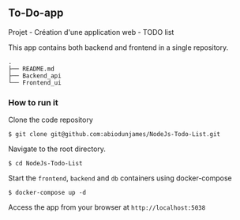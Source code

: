 ## To-Do-app
Projet - Création d'une application web -  TODO list

This app contains both backend and frontend in a single repository.
```
.
├── README.md
├── Backend_api
└── Frontend_ui
```
### How to run it
Clone the code repository
```
$ git clone git@github.com:abiodunjames/NodeJs-Todo-List.git
```
Navigate to the root directory.

```
$ cd NodeJs-Todo-List

```
Start the `frontend`, `backend` and `db` containers using docker-compose

```
$ docker-compose up -d 
```
Access the app from your browser at `http://localhost:5038`
